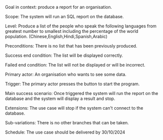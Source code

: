 Goal in context: produce a report for an organisation.

Scope: The system will run an SQL report on the database.

Level: Produce a list of the people who speak the following languages from greatest number to smallest including the percentage of the world population. (Chinese,English,Hindi,Spanish,Arabic)

Preconditions: There is no list that has been previously produced.

Success end condition: The list will be displayed correctly.

Failed end condition: The list will not be displayed or will be incorrect.

Primary actor: An organisation who wants to see some data.

Trigger: The primary actor presses the button to start the program.

Main success scenario: Once triggered the system will run the report on the database and the system will display a result and stop.

Extensions: The use case will stop if the system can't connect to the database.

Sub-variations: There is no other branches that can be taken.

Schedule: The use case should be delivered by 30/10/2024